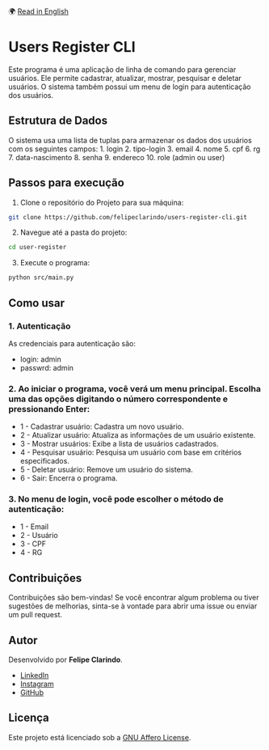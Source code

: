 🌍 [Read in English](README.md)

# Users Register CLI

Este programa é uma aplicação de linha de comando para gerenciar usuários. Ele permite cadastrar, atualizar, mostrar, pesquisar e deletar usuários. O sistema também possui um menu de login para autenticação dos usuários.

## Estrutura de Dados

O sistema usa uma lista de tuplas para armazenar os dados dos usuários com os seguintes campos: 1. login 2. tipo-login 3. email 4. nome 5. cpf 6. rg 7. data-nascimento 8. senha 9. endereco 10. role (admin ou user)

## Passos para execução

1. Clone o repositório do Projeto para sua máquina:

```bash
git clone https://github.com/felipeclarindo/users-register-cli.git
```

2. Navegue até a pasta do projeto:

```bash
cd user-register
```

3. Execute o programa:

```bash
python src/main.py
```

## Como usar

### 1. Autenticação

As credenciais para autenticação são:

- login: admin
- passwrd: admin

### 2. Ao iniciar o programa, você verá um menu principal. Escolha uma das opções digitando o número correspondente e pressionando Enter:

- 1 - Cadastrar usuário: Cadastra um novo usuário.
- 2 - Atualizar usuário: Atualiza as informações de um usuário existente.
- 3 - Mostrar usuários: Exibe a lista de usuários cadastrados.
- 4 - Pesquisar usuário: Pesquisa um usuário com base em critérios especificados.
- 5 - Deletar usuário: Remove um usuário do sistema.
- 6 - Sair: Encerra o programa.

### 3. No menu de login, você pode escolher o método de autenticação:

- 1 - Email
- 2 - Usuário
- 3 - CPF
- 4 - RG

## Contribuições

Contribuições são bem-vindas! Se você encontrar algum problema ou tiver sugestões de melhorias, sinta-se à vontade para abrir uma issue ou enviar um pull request.

## Autor

Desenvolvido por **Felipe Clarindo**.

- [LinkedIn](https://www.linkedin.com/in/felipeclarindo/)
- [Instagram](https://www.instagram.com/lipethegoat)
- [GitHub](https://github.com/felipeclarindo)

## Licença

Este projeto está licenciado sob a [GNU Affero License](https://www.gnu.org/licenses/agpl-3.0.html).
